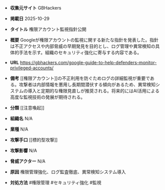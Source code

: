 - **収集元サイト**
GBHackers

- **掲載日**
2025-10-29

- **タイトル**
権限アカウント監視指針公開

- **概要**
Googleが権限アカウントの監視に関する新たな指針を発表した。指針は不正アクセスや内部脅威の早期発見を目的とし、ログ管理や異常検知の具体的手法を示す。組織のセキュリティ強化に寄与する内容である。

- **URL**
https://gbhackers.com/google-guide-to-help-defenders-monitor-privileged-accounts/

- **備考**
[[権限アカウント]]の不正利用を防ぐためログの詳細監視が重要である。攻撃者は内部情報を悪用し長期間潜伏する傾向があるため、異常検知システムの導入と定期的な権限見直しが推奨される。将来的にはAI活用による高度な監視技術の発展が期待される。

- **分類**
[[注意喚起]]

- **組織名**
N/A

- **業種**
N/A

- **攻撃手口**
[[標的型攻撃]]

- **攻撃影響**
N/A

- **脅威アクター**
N/A

- **原因**
権限管理強化、ログ監査徹底、異常検知システム導入

- **対処方法**
#権限管理 #セキュリティ強化 #監視
